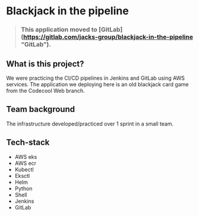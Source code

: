 # Blackjack in the pipeline

> ### This application moved to [GitLab](https://gitlab.com/jacks-group/blackjack-in-the-pipeline “GitLab”).

## What is this project?
We were practicing the CI/CD pipelines in Jenkins and GitLab using AWS services. The application we deploying here is an old blackjack card game from the Codecool Web branch.
## Team background
The infrastructure developed/practiced over 1 sprint in a small team.
## Tech-stack
- AWS eks
- AWS ecr
- Kubectl
- Eksctl
- Helm
- Python
- Shell
- Jenkins
- GitLab
